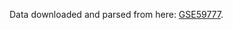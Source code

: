 Data downloaded and parsed from here: [GSE59777](https://www.ncbi.nlm.nih.gov/geo/query/acc.cgi?acc=GSE59777).